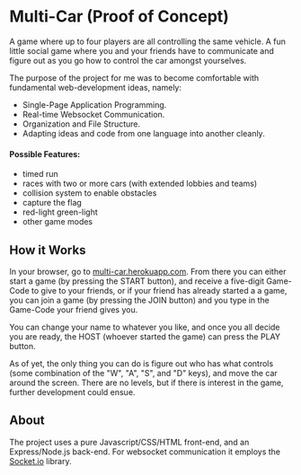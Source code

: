 # Multi-Car (Proof of Concept)
A game where up to four players are all controlling the same vehicle. A fun little social game where you and your friends have to communicate and figure out as you go how to control the car amongst yourselves.

The purpose of the project for me was to become comfortable with fundamental web-development ideas, namely:
* Single-Page Application Programming.
* Real-time Websocket Communication.
* Organization and File Structure.
* Adapting ideas and code from one language into another cleanly.

#### Possible Features:
* timed run
* races with two or more cars (with extended lobbies and teams)
* collision system to enable obstacles
* capture the flag
* red-light green-light
* other game modes

## How it Works
In your browser, go to [multi-car.herokuapp.com](https://multi-car.herokuapp.com/). From there you can either start a game (by pressing the START button), and receive a five-digit Game-Code to give to your friends, or if your friend has already started a a game, you can join a game (by pressing the JOIN button) and you type in the Game-Code your friend gives you.

You can change your name to whatever you like, and once you all decide you are ready, the HOST (whoever started the game) can press the PLAY button.

As of yet, the only thing you can do is figure out who has what controls (some combination of the "W", "A", "S", and "D" keys), and move the car around the screen. There are no levels, but if there is interest in the game, further development could ensue.

## About
The project uses a pure Javascript/CSS/HTML front-end, and an Express/Node.js back-end. For websocket communication it employs the [Socket.io](https://socket.io/) library.
